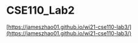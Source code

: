# CSE110_Lab2

[https://jameszhao01.github.io/wi21-cse110-lab3/](https://jameszhao01.github.io/wi21-cse110-lab3/)
